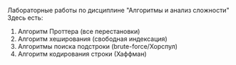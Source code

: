 Лабораторные работы по дисциплине "Алгоритмы и анализ сложности"
Здесь есть:
1. Алгоритм Проттера (все перестановки)
2. Алгоритм хеширования (свободная индексация)
3. Алгоритмы поиска подстроки (brute-force/Хорспул)
4. Алгоритм кодирования строки (Хаффман)
